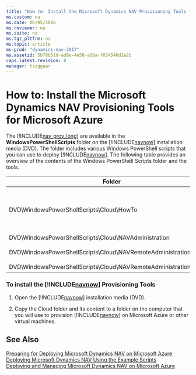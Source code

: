 ```yaml
---
title: "How to: Install the Microsoft Dynamics NAV Provisioning Tools for Microsoft Azure"
ms.custom: na
ms.date: 06/05/2016
ms.reviewer: na
ms.suite: na
ms.tgt_pltfrm: na
ms.topic: article
ms-prod: "dynamics-nav-2017"
ms.assetid: 5b78b51d-ad8e-4e58-a20a-f634546d1e2b
caps.latest.revision: 8
manager: tsiggaar
---
```

# How to: Install the Microsoft Dynamics NAV Provisioning Tools for Microsoft Azure
The [!INCLUDE[nav_prov_long](includes/nav_prov_long_md.md)] are available in the **WindowsPowerShellScripts** folder on the [!INCLUDE[navnow](includes/navnow_md.md)] installation media \(DVD\). The folder includes various Windows PowerShell scripts that you can use to deploy [!INCLUDE[navnow](includes/navnow_md.md)]. The following table provides an overview of the contents of the Windows PowerShell Scripts folder and the tools.  
  
|Folder|[!INCLUDE[bp_tabledescription](includes/bp_tabledescription_md.md)]|  
|------------|---------------------------------------|  
|DVD\\WindowsPowerShellScripts\\Cloud\\HowTo|Contains the example scripts, Example\-1VM.ps1 and Example\-2VM.ps1, which deploy a fully functional end\-to\-end [!INCLUDE[navnow](includes/navnow_md.md)] solution.|  
|DVD\\WindowsPowerShellScripts\\Cloud\\NAVAdministration<br /><br /> DVD\\WindowsPowerShellScripts\\Cloud\\NAVRemoteAdministration<br /><br /> DVD\\WindowsPowerShellScripts\\Cloud\\NAVRemoteAdministrationSamples|Contains the Windows PowerShell modules that are used by scripts Example\-1VM.ps1 and Example\-2VM.ps1.|  
  
### To install the [!INCLUDE[navnow](includes/navnow_md.md)] Provisioning Tools  
  
1.  Open the [!INCLUDE[navnow](includes/navnow_md.md)] installation media \(DVD\).  
  
2.  Copy the Cloud folder and its content to a folder on the computer that you will use to provision [!INCLUDE[navnow](includes/navnow_md.md)] on Microsoft Azure or other virtual machines.  
  
## See Also  
 [Preparing for Deploying Microsoft Dynamics NAV on Microsoft Azure](Preparing-for-Deploying-Microsoft-Dynamics-NAV-on-Microsoft-Azure.md)   
 [Deploying Microsoft Dynamics NAV Using the Example Scripts](Deploying-Microsoft-Dynamics-NAV-Using-the-Example-Scripts.md)   
 [Deploying and Managing Microsoft Dynamics NAV on Microsoft Azure](Deploying-and-Managing-Microsoft-Dynamics-NAV-on-Microsoft-Azure.md)